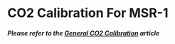 # CO2 Calibration For MSR-1

##### Please refer to the [General CO2 Calibration](https://wiki.apolloautomation.cloud/books/general/page/co2-calibration) article